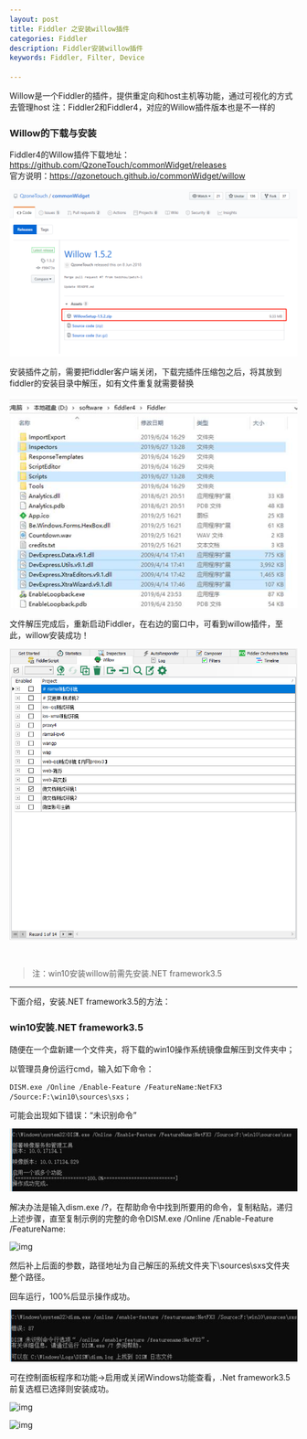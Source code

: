 ```yaml
---
layout: post
title: Fiddler 之安装willow插件
categories: Fiddler
description: Fiddler安装willow插件
keywords: Fiddler, Filter, Device

---
```


Willow是一个Fiddler的插件，提供重定向和host主机等功能，通过可视化的方式去管理host
注：Fiddler2和Fiddler4，对应的Willow插件版本也是不一样的

### Willow的下载与安装

Fiddler4的Willow插件下载地址：https://github.com/QzoneTouch/commonWidget/releases<br/>
官方说明：https://qzonetouch.github.io/commonWidget/willow

![img](/images/posts/fiddler/2020-05-28-Fiddler-installation-willow-plugin-img1.png)

安装插件之前，需要把fiddler客户端关闭，下载完插件压缩包之后，将其放到fiddler的安装目录中解压，如有文件重复就需要替换

![img](/images/posts/fiddler/2020-05-28-Fiddler-installation-willow-plugin-img2.png)

文件解压完成后，重新启动Fiddler，在右边的窗口中，可看到willow插件，至此，willow安装成功！

![img](/images/posts/fiddler/2020-05-28-Fiddler-installation-willow-plugin-img3.png)


<br/>


> 注：win10安装willow前需先安装.NET framework3.5

------

下面介绍，安装.NET framework3.5的方法：



### win10安装.NET framework3.5

随便在一个盘新建一个文件夹，将下载的win10操作系统镜像盘解压到文件夹中；

以管理员身份运行cmd，输入如下命令：

```
DISM.exe /Online /Enable-Feature /FeatureName:NetFX3 /Source:F:\win10\sources\sxs；
```

可能会出现如下错误：“未识别命令”

![img](/images/posts/fiddler/2020-05-28-Fiddler-installation-willow-plugin-img4.png)

解决办法是输入dism.exe /?，在帮助命令中找到所要用的命令，复制粘贴，递归上述步骤，直至复制示例的完整的命令DISM.exe /Online /Enable-Feature /FeatureName:

![img](/images/posts/fiddler/2020-05-28-Fiddler-installation-willow-plugin-img5.png)

然后补上后面的参数，路径地址为自己解压的系统文件夹下\sources\sxs文件夹整个路径。

回车运行，100%后显示操作成功。

![img](/images/posts/fiddler/2020-05-28-Fiddler-installation-willow-plugin-img6.png)

可在控制面板程序和功能->启用或关闭Windows功能查看，.Net framework3.5前复选框已选择则安装成功。

![img](/images/posts/fiddler/2020-05-28-Fiddler-installation-willow-plugin-img7.png)

![img](/images/posts/fiddler/2020-05-28-Fiddler-installation-willow-plugin-img8.png)
